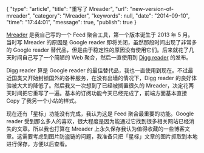 {
    "type": "article",
    "title": "重写了 Mreader",
    "url": "new-version-of-mreader",
    "category": "Mreader",
    "keywords": null,
    "date": "2014-09-10",
    "time": "17:44:01",
    "message": true,
    "publish": true
}

[Mreader](http://mreader.sinaapp.com) 是我自己写的一个 Feed 聚合工具，第一个版本诞生于 2013 年 5 月。当时写 Mreader 的原因是 Google reader 即将关闭，虽然那段时间出现了非常多的 Google reader 替代品，但是由于稳定性的原因没有使用它们。后来就花了几天时间自己写了一个简陋的 Web 聚合，然后一直使用到 [Digg reader](http://digg.com/reader) 的发布。

Digg reader 算是 Google reader 的最佳替代品，我也一直使用到现在。不过最近国类又开始封锁国外的各种服务，在没有出墙的情况下，Digg reader 的良好体验被大大的降低了。然后我又一次想到了已经被搁置很久的 Mreader，决定花两天时间把它重写了一遍。基本的订阅功能今天已经完成了，前端方面基本直接 Copy 了我另一个小站的样式。

现在还有「星标」功能没有完成，我认为这是 Feed 聚合最重要的功能。Google reader 受到那么多人的喜欢，很大程度是因为能通过它找到很多相关网站已经消失的文章。所以我也打算在 Mreader 上永久保存我认为值得收藏的一些博客文章。这需要考虑到图片防盗链的问题，我准备只把「星标」文章的图片抓取到本地进行保存，方便以后查看。
